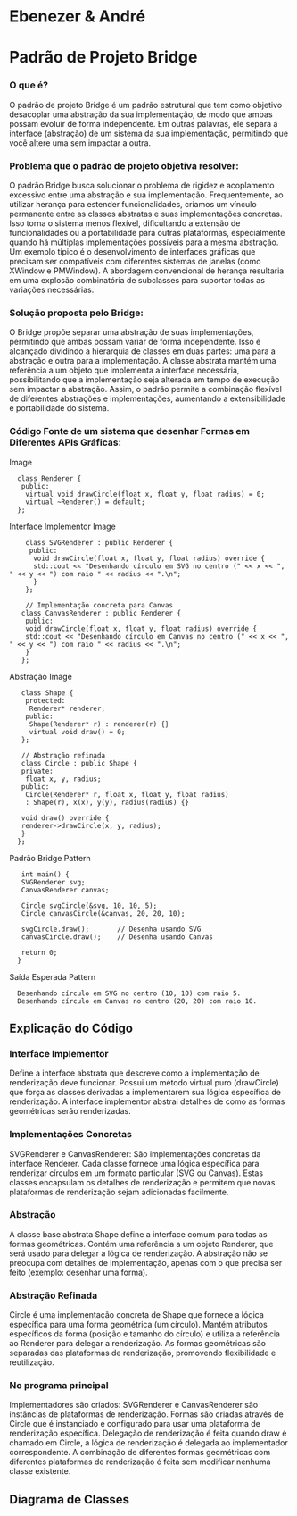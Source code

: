 # Ebenezer & André
# Padrão de Projeto Bridge
### O que é?
O padrão de projeto Bridge é um padrão estrutural que tem como objetivo desacoplar uma abstração da sua implementação, de modo que ambas possam evoluir de forma independente. Em outras palavras, ele separa a interface (abstração) de um sistema da sua implementação, permitindo que você altere uma sem impactar a outra.
### Problema que o padrão de projeto objetiva resolver:
O padrão Bridge busca solucionar o problema de rigidez e acoplamento excessivo entre uma abstração e sua implementação. Frequentemente, ao utilizar herança para estender funcionalidades, criamos um vínculo permanente entre as classes abstratas e suas implementações concretas. Isso torna o sistema menos flexível, dificultando a extensão de funcionalidades ou a portabilidade para outras plataformas, especialmente quando há múltiplas implementações possíveis para a mesma abstração. Um exemplo típico é o desenvolvimento de interfaces gráficas que precisam ser compatíveis com diferentes sistemas de janelas (como XWindow e PMWindow). A abordagem convencional de herança resultaria em uma explosão combinatória de subclasses para suportar todas as variações necessárias.
### Solução proposta pelo Bridge:
O Bridge propõe separar uma abstração de suas implementações, permitindo que ambas possam variar de forma independente. Isso é alcançado dividindo a hierarquia de classes em duas partes: uma para a abstração e outra para a implementação. A classe abstrata mantém uma referência a um objeto que implementa a interface necessária, possibilitando que a implementação seja alterada em tempo de execução sem impactar a abstração. Assim, o padrão permite a combinação flexível de diferentes abstrações e implementações, aumentando a extensibilidade e portabilidade do sistema.
### Código Fonte de um sistema que desenhar Formas em Diferentes APIs Gráficas:
Image

      class Renderer {
       public:
        virtual void drawCircle(float x, float y, float radius) = 0;
        virtual ~Renderer() = default;
      };
Interface Implementor Image

        class SVGRenderer : public Renderer {
         public:
          void drawCircle(float x, float y, float radius) override {
          std::cout << "Desenhando círculo em SVG no centro (" << x << ", " << y << ") com raio " << radius << ".\n";
          }
        };

        // Implementação concreta para Canvas
       class CanvasRenderer : public Renderer {
        public:
        void drawCircle(float x, float y, float radius) override {
        std::cout << "Desenhando círculo em Canvas no centro (" << x << ", " << y << ") com raio " << radius << ".\n";
        }
       };
Abstração Image


       class Shape {
        protected:
         Renderer* renderer;
        public:
         Shape(Renderer* r) : renderer(r) {}
         virtual void draw() = 0;
       };

       // Abstração refinada
       class Circle : public Shape {
       private:
        float x, y, radius;
       public:
        Circle(Renderer* r, float x, float y, float radius) 
        : Shape(r), x(x), y(y), radius(radius) {}
    
       void draw() override {
       renderer->drawCircle(x, y, radius);
       }
      };
Padrão Bridge Pattern


       int main() {
       SVGRenderer svg;
       CanvasRenderer canvas;
    
       Circle svgCircle(&svg, 10, 10, 5);
       Circle canvasCircle(&canvas, 20, 20, 10);
    
       svgCircle.draw();       // Desenha usando SVG
       canvasCircle.draw();    // Desenha usando Canvas
    
       return 0;
      }
Saída Esperada Pattern

      Desenhando círculo em SVG no centro (10, 10) com raio 5.
      Desenhando círculo em Canvas no centro (20, 20) com raio 10.

## Explicação do Código
### Interface Implementor
Define a interface abstrata que descreve como a implementação de renderização deve funcionar.
Possui um método virtual puro (drawCircle) que força as classes derivadas a implementarem sua lógica específica de renderização. A interface implementor abstrai detalhes de como as formas geométricas serão renderizadas.
### Implementações Concretas
SVGRenderer e CanvasRenderer: São implementações concretas da interface Renderer. Cada classe fornece uma lógica específica para renderizar círculos em um formato particular (SVG ou Canvas). Estas classes encapsulam os detalhes de renderização e permitem que novas plataformas de renderização sejam adicionadas facilmente.
### Abstração
A classe base abstrata Shape define a interface comum para todas as formas geométricas.
Contém uma referência a um objeto Renderer, que será usado para delegar a lógica de renderização. A abstração não se preocupa com detalhes de implementação, apenas com o que precisa ser feito (exemplo: desenhar uma forma).
### Abstração Refinada
Circle é uma implementação concreta de Shape que fornece a lógica específica para uma forma geométrica (um círculo).
Mantém atributos específicos da forma (posição e tamanho do círculo) e utiliza a referência ao Renderer para delegar a renderização. As formas geométricas são separadas das plataformas de renderização, promovendo flexibilidade e reutilização.
### No programa principal
Implementadores são criados: SVGRenderer e CanvasRenderer são instâncias de plataformas de renderização.
Formas são criadas através de Circle que é instanciado e configurado para usar uma plataforma de renderização específica.
Delegação de renderização é feita quando draw é chamado em Circle, a lógica de renderização é delegada ao implementador correspondente. A combinação de diferentes formas geométricas com diferentes plataformas de renderização é feita sem modificar nenhuma classe existente.

## Diagrama de Classes

